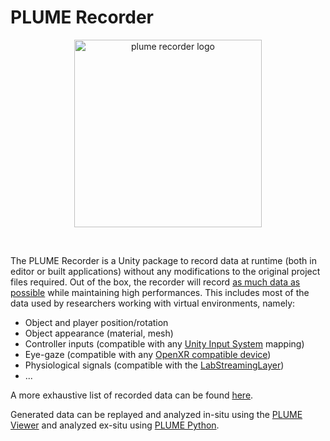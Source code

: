 <style>
  .md-typeset h1,
  .md-content__button {
    display: none;
  }
</style>
# PLUME Recorder
<p align="center">
    <img src="/images/plume_recorder_light.png" alt="plume recorder logo" width="300"/>
</p>

<br/>

The PLUME Recorder is a Unity package to record data at runtime (both in editor or built applications) without any modifications to the original project files required.
Out of the box, the recorder will record [as much data as possible](./recorded-data/index.md) while maintaining high performances. This includes most of the data used by researchers working with virtual environments, namely:

- Object and player position/rotation
- Object appearance (material, mesh)
- Controller inputs (compatible with any [Unity Input System](https://docs.unity3d.com/Packages/com.unity.inputsystem@latest/) mapping)
- Eye-gaze (compatible with any [OpenXR compatible device](https://docs.unity3d.com/Packages/com.unity.xr.openxr@1.0/manual/features/eyegazeinteraction.html))
- Physiological signals (compatible with the [LabStreamingLayer](https://labstreaminglayer.org/#/))
- ...

A more exhaustive list of recorded data can be found [here](./recorded-data/index.md).

Generated data can be replayed and analyzed in-situ using the [PLUME Viewer](../viewer/index.md) and analyzed ex-situ using [PLUME Python](../python/index.md).

